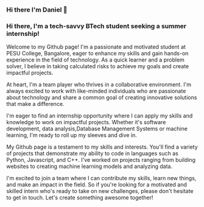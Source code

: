 ### Hi there I'm Daniel  👋

<!--
**danielchristopher513/danielchristopher513** is a ✨ _special_ ✨ repository because its `README.md` (this file) appears on your GitHub profile.

Here are some ideas to get you started:

- 🔭 I’m currently working on ...
- 🌱 I’m currently learning ...
- 👯 I’m looking to collaborate on ...
- 🤔 I’m looking for help with ...
- 💬 Ask me about ...
- 📫 How to reach me: ...
- 😄 Pronouns: ...
- ⚡ Fun fact: ...
-->
### Hi there, I'm a tech-savvy BTech student seeking a summer internship!
Welcome to my Github page! I'm a passionate and motivated student at PESU College, Bangalore, eager to enhance my skills and gain hands-on experience in the field of technology. As a quick learner and a problem solver, I believe in taking calculated risks to achieve my goals and create impactful projects.

At heart, I'm a team player who thrives in a collaborative environment. I'm always excited to work with like-minded individuals who are passionate about technology and share a common goal of creating innovative solutions that make a difference.

I'm eager to find an internship opportunity where I can apply my skills and knowledge to work on impactful projects. Whether it's software development, data analysis,Database Management Systems or machine learning, I'm ready to roll up my sleeves and dive in.

My Github page is a testament to my skills and interests. You'll find a variety of projects that demonstrate my ability to code in languages such as Python, Javascript, and C++. I've worked on projects ranging from building websites  to creating machine learning models and analyzing data.

I'm excited to join a team where I can contribute my skills, learn new things, and make an impact in the field. So if you're looking for a motivated and skilled intern who's ready to take on new challenges, please don't hesitate to get in touch. Let's create something awesome together!
